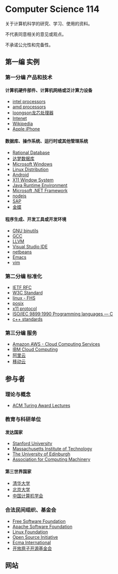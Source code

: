 Computer Science 114
=====================

关于计算机科学的研究、学习、使用的资料。

不代表同意相关的意见或观点。

不承诺公允性和完备性。

第一编 实例
-----------

### 第一分编 产品和技术

#### 计算机硬件部件、计算机网络或泛计算力设备

* [intel processors](https://www.intel.com/content/www/us/en/products/processors.html)
* [amd processors](https://www.amd.com/en/products/processors-desktop)
* [loongson龙芯处理器](http://www.loongson.cn/product/cpu/)
* [Intenet](http://en.wikipedia.org/wiki/Internet)
* [Wikipedia](https://en.wikipedia.org/wiki/Internet)
* [Apple iPhone](https://www.apple.com/iphone/)

#### 数据库、操作系统、运行时或其他管理系统

* [Rational Database](https://en.wikipedia.org/wiki/Relational_database)
* [达梦数据库](http://www.dameng.com/)
* [Microsoft Windows](https://www.microsoft.com/en-us/windows)
* [Linux Distribution](http://en.wikipedia.org/wiki/Linux_distribution)
* [Android](https://www.android.com/)
* [X11 Window System](http://www.opengroup.org/desktop/x/)
* [Java Runtime Environment](https://java.com/en/)
* [Microsoft .NET Framework](https://dotnet.microsoft.com/download/dotnet-framework)
* [nodejs](https://nodejs.org/)
* [SAP](https://www.sap.com/index.html)
* [金蝶](https://www.kingdee.com/)

#### 程序生成、开发工具或开发环境

* [GNU binutils](https://www.gnu.org/software/binutils/)
* [GCC](https://gcc.gnu.org/)
* [LLVM](https://llvm.org/)
* [Visual Studio IDE](https://visualstudio.microsoft.com/)
* [netbeans](https://netbeans.org/)
* [Emacs](https://www.gnu.org/software/emacs/)
* [vim](https://www.vim.org/)

### 第二分编 标准化

* [IETF RFC](https://www.ietf.org/standards/rfcs/)
* [W3C Standard](https://www.w3.org/standards/)
* [linux - FHS](https://refspecs.linuxfoundation.org/FHS_3.0/fhs/index.html)
* [posix](http://get.posixcertified.ieee.org/)
* [x11 protocol](https://www.x.org/releases/X11R7.7/doc/xproto/x11protocol.html)
* [ISO/IEC 9899:1990 Programming languages — C](https://www.iso.org/standard/17782.html)
* [c++ standards](http://www.open-std.org/jtc1/sc22/wg21/docs/standards)

### 第三分编 服务

* [Amazon AWS - Cloud Computing Services](https://aws.amazon.com/)
* [IBM Cloud Computing](https://www.ibm.com/cloud/learn/cloud-computing)
* [阿里云](https://cn.aliyun.com/)
* [移动云](https://ecloud.10086.cn/home/)

参与者
------

### 理论与概念

* [ACM Turing Award Lectures](https://amturing.acm.org/lectures.cfm)

### 教育与科研单位

#### 发达国家

* [Stanford University](https://www.stanford.edu/)
* [Massachusetts Institute of Technology](https://web.mit.edu/)
* [The University of Edinburgh](http://www.ed.ac.uk/)
* [Association for Computing Machinery](https://www.acm.org/)

#### 第三世界国家

* [清华大学](https://www.tsinghua.edu.cn/index.htm)
* [北京大学](https://www.pku.edu.cn/)
* [中国计算机学会](https://www.ccf.org.cn/)

### 合法民间组织、基金会

* [Free Software Foundation](https://www.fsf.org/)
* [Apache Software Foundation](https://apache.org/)
* [Linux Foundation](https://www.linuxfoundation.org/)
* [Open Source Initiative](https://opensource.org/)
* [Ecma International](https://www.ecma-international.org/)
* [开放原子开源基金会](https://www.openatom.org/)

网站
----

